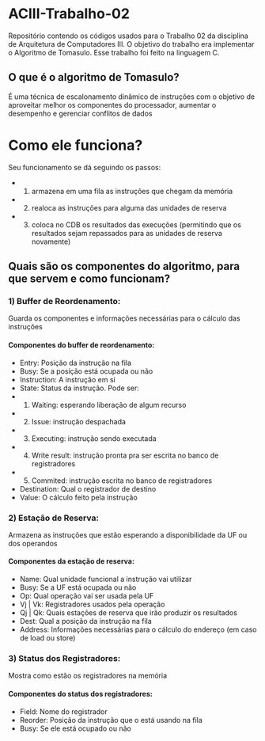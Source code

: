 # ACIII-Trabalho-02
Repositório contendo os códigos usados para o Trabalho 02 da disciplina de Arquitetura de Computadores III. O objetivo do trabalho era implementar o Algoritmo de Tomasulo. Esse trabalho foi feito na linguagem C. 

## O que é o algoritmo de Tomasulo?
É uma técnica de escalonamento dinâmico de instruções com o objetivo de aproveitar melhor os componentes do processador, aumentar o desempenho e gerenciar conflitos de dados
# Como ele funciona?
Seu funcionamento se dá seguindo os passos:
- 1. armazena em uma fila as instruções que chegam da memória
- 2. realoca as instruções para alguma das unidades de reserva
- 3. coloca no CDB os resultados das execuções (permitindo que os resultados sejam repassados para as unidades de reserva novamente)
## Quais são os componentes do algoritmo, para que servem e como funcionam?
### 1) Buffer de Reordenamento: 
Guarda os componentes e informações necessárias para o cálculo das instruções
#### Componentes do buffer de reordenamento:
- Entry: Posição da instrução na fila
- Busy: Se a posição está ocupada ou não
- Instruction: A instrução em si
- State: Status da instrução. Pode ser:
- 1. Waiting: esperando liberação de algum recurso
- 2. Issue: instrução despachada
- 3. Executing: instrução sendo executada
- 4. Write result: instrução pronta pra ser escrita no banco de registradores
- 5. Commited: instrução escrita no banco de registradores
- Destination: Qual o registrador de destino
- Value: O cálculo feito pela instrução

### 2) Estação de Reserva:
Armazena as instruções que estão esperando a disponibilidade da UF ou dos operandos
#### Componentes da estação de reserva:
- Name: Qual unidade funcional a instrução vai utilizar
- Busy: Se a UF está ocupada ou não
- Op: Qual operação vai ser usada pela UF
- Vj | Vk: Registradores usados pela operação
- Qj | Qk: Quais estações de reserva que irão produzir os resultados
- Dest: Qual a posição da instrução na fila
- Address: Informações necessárias para o cálculo do endereço (em caso de load ou store)

### 3) Status dos Registradores: 
Mostra como estão os registradores na memória
#### Componentes do status dos registradores: 
- Field: Nome do registrador
- Reorder: Posição da instrução que o está usando na fila
- Busy: Se ele está ocupado ou não
